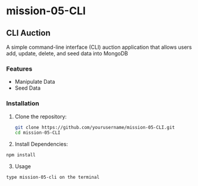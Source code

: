 # mission-05-CLI

## CLI Auction

A simple command-line interface (CLI) auction application that allows users add, update, delete, and seed data into MongoDB

### Features

- Manipulate Data
- Seed Data

### Installation

1. Clone the repository:

   ```sh
   git clone https://github.com/yourusername/mission-05-CLI.git
   cd mission-05-CLI
   ```

2. Install Dependencies:

```sh
npm install
```

3. Usage

```
type mission-05-cli on the terminal
```
